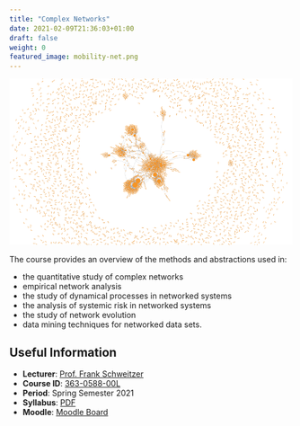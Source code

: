 ```yaml
---
title: "Complex Networks"
date: 2021-02-09T21:36:03+01:00
draft: false
weight: 0
featured_image: mobility-net.png
---
```


![cover image course](mobility-net.png)

The course provides an overview of the methods and abstractions used in:

- the quantitative study of complex networks
- empirical network analysis
- the study of dynamical processes in networked systems
- the analysis of systemic risk in networked systems
- the study of network evolution
- data mining techniques for networked data sets.

## Useful Information

- **Lecturer**: [Prof. Frank Schweitzer][prof]
- **Course ID**: [363-0588-00L][vvz]
- **Period**: Spring Semester 2021
- **Syllabus**: [PDF][syllabus-pdf]
- **Moodle**: [Moodle Board][moodle]

[syllabus-pdf]: syllabus2021.pdf
[prof]: /team/frank_schweitzer
[moodle]: https://moodle-app2.let.ethz.ch/course/view.php?id=3916
[vvz]: http://www.vvz.ethz.ch/Vorlesungsverzeichnis/lerneinheit.view?lerneinheitId=135015&semkez=2020S&ansicht=KATALOGDATEN&lang=en
